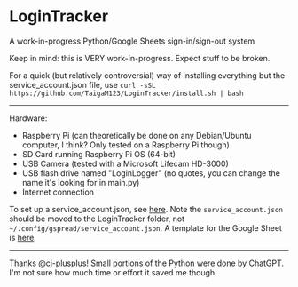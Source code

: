 # LoginTracker
A work-in-progress Python/Google Sheets sign-in/sign-out system

Keep in mind: this is VERY work-in-progress. Expect stuff to be broken.

For a quick (but relatively controversial) way of installing everything but the service_account.json file, use `curl -sSL https://github.com/TaigaM123/LoginTracker/install.sh | bash`

---
Hardware:
* Raspberry Pi (can theoretically be done on any Debian/Ubuntu computer, I think? Only tested on a Raspberry Pi though)
* SD Card running Raspberry Pi OS (64-bit)
* USB Camera (tested with a Microsoft Lifecam HD-3000)
* USB flash drive named "LoginLogger" (no quotes, you can change the name it's looking for in main.py)
* Internet connection

To set up a service_account.json, see [here](https://docs.gspread.org/en/latest/oauth2.html#for-bots-using-service-account). Note the `service_account.json` should be moved to the LoginTracker folder, not `~/.config/gspread/service_account.json`.
A template for the Google Sheet is [here](https://docs.google.com/spreadsheets/d/1hAG3BInsXe4kDI7Lr8NNKz52V_XTZJkCf4aOdqBTRyw/edit?gid=1135907022#gid=1135907022). 

---
Thanks @cj-plusplus!
Small portions of the Python were done by ChatGPT. I'm not sure how much time or effort it saved me though.
